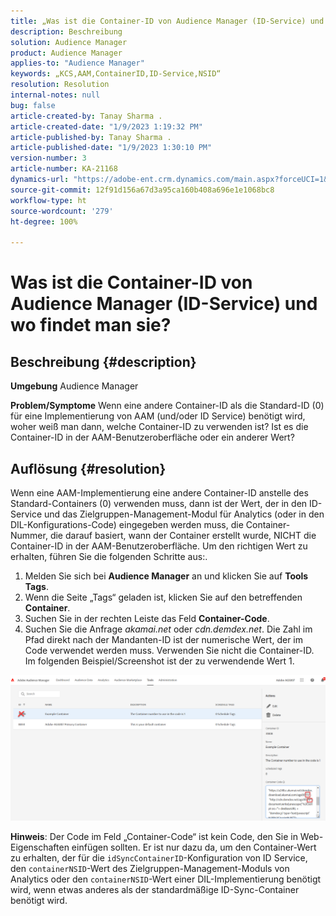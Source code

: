 ```yaml
---
title: „Was ist die Container-ID von Audience Manager (ID-Service) und wo findet man sie?“
description: Beschreibung
solution: Audience Manager
product: Audience Manager
applies-to: "Audience Manager"
keywords: „KCS,AAM,ContainerID,ID-Service,NSID“
resolution: Resolution
internal-notes: null
bug: false
article-created-by: Tanay Sharma .
article-created-date: "1/9/2023 1:19:32 PM"
article-published-by: Tanay Sharma .
article-published-date: "1/9/2023 1:30:10 PM"
version-number: 3
article-number: KA-21168
dynamics-url: "https://adobe-ent.crm.dynamics.com/main.aspx?forceUCI=1&pagetype=entityrecord&etn=knowledgearticle&id=af73203e-2090-ed11-aad1-6045bd006793"
source-git-commit: 12f91d156a67d3a95ca160b408a696e1e1068bc8
workflow-type: ht
source-wordcount: '279'
ht-degree: 100%

---
```


# Was ist die Container-ID von Audience Manager (ID-Service) und wo findet man sie?

## Beschreibung {#description}

<b>Umgebung</b>
Audience Manager


<b>Problem/Symptome</b>
Wenn eine andere Container-ID als die Standard-ID (0) für eine Implementierung von AAM (und/oder ID Service) benötigt wird, woher weiß man dann, welche Container-ID zu verwenden ist? Ist es die Container-ID in der AAM-Benutzeroberfläche oder ein anderer Wert?


## Auflösung {#resolution}


Wenn eine AAM-Implementierung eine andere Container-ID anstelle des Standard-Containers (0) verwenden muss, dann ist der Wert, der in den ID-Service und das Zielgruppen-Management-Modul für Analytics (oder in den DIL-Konfigurations-Code) eingegeben werden muss, die Container-Nummer, die darauf basiert, wann der Container erstellt wurde, NICHT die Container-ID in der AAM-Benutzeroberfläche. Um den richtigen Wert zu erhalten, führen Sie die folgenden Schritte aus:.

1. Melden Sie sich bei <b>Audience Manager</b> an und klicken Sie auf <b>Tools</b><b> Tags</b>.
2. Wenn die Seite „Tags“ geladen ist, klicken Sie auf den betreffenden <b>Container</b>.
3. Suchen Sie in der rechten Leiste das Feld <b>Container-Code</b>.
4. Suchen Sie die Anfrage *akamai.net* oder *cdn.demdex.net*. Die Zahl im Pfad direkt nach der Mandanten-ID ist der numerische Wert, der im Code verwendet werden muss. Verwenden Sie nicht die Container-ID. Im folgenden Beispiel/Screenshot ist der zu verwendende Wert 1.


![](assets/4768ad75-347c-ed11-81ac-6045bd006a22.png)

<b>Hinweis</b>: Der Code im Feld „Container-Code“ ist kein Code, den Sie in Web-Eigenschaften einfügen sollten. Er ist nur dazu da, um den Container-Wert zu erhalten, der für die `idSyncContainerID`-Konfiguration von ID Service, den `containerNSID`-Wert des Zielgruppen-Management-Moduls von Analytics oder den `containerNSID`-Wert einer DIL-Implementierung benötigt wird, wenn etwas anderes als der standardmäßige ID-Sync-Container benötigt wird.


